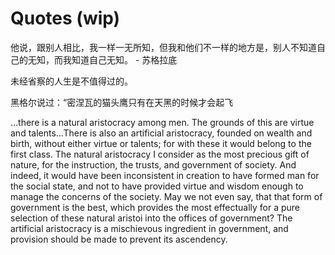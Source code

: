 # Quotes (wip)

他说，跟别人相比，我一样一无所知，但我和他们不一样的地方是，别人不知道自己的无知，而我知道自己无知。 - 苏格拉底

未经省察的人生是不值得过的。

黑格尔说过：“密涅瓦的猫头鹰只有在天黑的时候才会起飞


…there is a natural aristocracy among men. The grounds of this are virtue and talents…There is also an artificial aristocracy, founded on wealth and birth, without either virtue or talents; for with these it would belong to the first class. The natural aristocracy I consider as the most precious gift of nature, for the instruction, the trusts, and government of society. And indeed, it would have been inconsistent in creation to have formed man for the social state, and not to have provided virtue and wisdom enough to manage the concerns of the society. May we not even say, that that form of government is the best, which provides the most effectually for a pure selection of these natural aristoi into the offices of government? The artificial aristocracy is a mischievous ingredient in government, and provision should be made to prevent its ascendency.